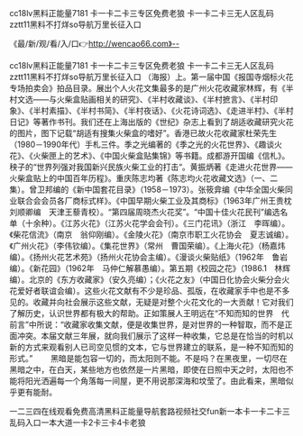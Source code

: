 cc18lv黑料正能量7181
卡一卡二卡三专区免费老狼
卡一卡二卡三无人区乱码
zztt11黑料不打烊so导航万里长征入口


《最/新/观/看/入/口👉http://wencao66.com》--

cc18lv黑料正能量7181
卡一卡二卡三专区免费老狼
卡一卡二卡三无人区乱码
zztt11黑料不打烊so导航万里长征入口
（海报）上。第一届中国《报国寺烟标火花专场拍卖会》拍品目录。展出个人火花文集最多的是广州火花收藏家林辉，有《半村文选――与火柴盒贴画相关的研究》、《半村收藏谈》、《半村摭言》、《半村印象》、《半村素描》、《半村书简》、《半村夜话》、《火花诗词选》、《走进半村》、《半村日记》等著作书刊。我们还在上海出版的《世纪》杂志上看到了胡适收藏研究火花的图片，图下记载“胡适有搜集火柴盒的嗜好”。香港已故火花收藏家杜荣先生（1980－1990年代）手札三件。季之光编著的《季之光的火花世界》、《趣谈火花》、《火柴匣上的艺术》、《中国火柴盒贴集锦》等书籍。成都游开国编《信札》。秧子的“世界列强对我国新兴民族火柴工业的打击“。黄振炳著《走进火花世界――火柴盒贴上的中国百年历程》。重庆陈志均著《陈志均火花收藏文选》（一、二集）。曾卫邦编的《新中国套花目录》（1958－1973）。张筱弇编《中华全国火柴同业联合会会员各厂商标式样》。《中国早期火柴工业及其商标》（1963年广州王贵枕　刘顺卿编　天津王藜青校）。“第四届周晓杰火花奖”。“中国十佳火花民刊”编选名单（十余种）。《江苏火花》（江苏火花学会会刊）。《三门花讯》（浙江　李晖编）。《柴花信流》（南京　翁仰刚编）。《金陵火花》（南京市职工火花协会　夏志诚编）。《广州火花》（李伟钦编）。《集花世界》（常州　曹国荣编）。《上海火花》（杨嘉炜编）。《扬州火花艺术苑》（扬州火花协会主编）。《漫谈火柴贴纸》（1962年　鲁岩编）。《新花园》（1962年　马仲仁解慕愚编）。第五期《校园之花》（1986.1　林辉编）。北京的《东方收藏家》（安久亮编）；《火花之友》（中国日化协会火柴分会火花爱好者联谊会编）。这些火花文献有不少是珍品、孤版，在收藏家手中也是不多见的。收藏并向社会展示这些文献，无疑是对整个火花文化的一大贡献！它对我们了解历史，认识世界都有极大的帮助。正如策展人王明远在“不知而知的世界　代前言”中所说：“收藏家收集文献，便是收集世界，是对世界的一种智取，而不是正面冲突。本届文献三年展，就向我们展示了这样一种收集，它总是在恰当的时机以新的方式来观看别人已司空见惯的文本，它与世界建立的联系，是一种不知而知的形式。”
　　黑暗是能包容一切的，而太阳则不能。不是吗？在黑夜里，一切尽在黑暗之中，在白天，某些地方也依然是一片黑暗，即使在日照中天之时，太阳也不能将阳光洒遍每一个角落每一间屋，更不用说那深海和坟莹了。由此看来，黑暗似乎更有能耐。





一二三四在线观看免费高清黑料正能量导航套路视频社交fun新一本卡一卡二卡三乱码入口一本大道一卡2卡三卡4卡老狼
